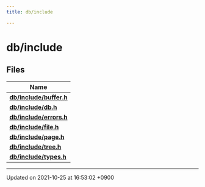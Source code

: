```yaml
---
title: db/include

---
```


# db/include



## Files

| Name           |
| -------------- |
| **[db/include/buffer.h](/Files/buffer_8h#file-buffer.h)**  |
| **[db/include/db.h](/Files/db_8h#file-db.h)**  |
| **[db/include/errors.h](/Files/errors_8h#file-errors.h)**  |
| **[db/include/file.h](/Files/file_8h#file-file.h)**  |
| **[db/include/page.h](/Files/page_8h#file-page.h)**  |
| **[db/include/tree.h](/Files/tree_8h#file-tree.h)**  |
| **[db/include/types.h](/Files/types_8h#file-types.h)**  |






-------------------------------

Updated on 2021-10-25 at 16:53:02 +0900
